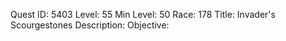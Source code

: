 Quest ID: 5403
Level: 55
Min Level: 50
Race: 178
Title: Invader's Scourgestones
Description: 
Objective: 
